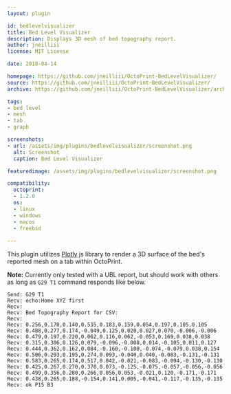 ```yaml
---
layout: plugin

id: bedlevelvisualizer
title: Bed Level Visualizer
description: Displays 3D mesh of bed topography report.
author: jneilliii
license: MIT License

date: 2018-04-14

homepage: https://github.com/jneilliii/OctoPrint-BedLevelVisualizer/
source: https://github.com/jneilliii/OctoPrint-BedLevelVisualizer/
archive: https://github.com/jneilliii/OctoPrint-BedLevelVisualizer/archive/master.zip

tags:
- bed level
- mesh
- tab
- graph

screenshots:
- url: /assets/img/plugins/bedlevelvisualizer/screenshot.png
  alt: Screenshot
  caption: Bed Level Visualizer

featuredimage: /assets/img/plugins/bedlevelvisualizer/screenshot.png

compatibility:
  octoprint:
  - 1.2.0
  os:
  - linux
  - windows
  - macos
  - freebsd
  
---
```


This plugin utilizes [Plotly](https://plot.ly/plotly-js-scientific-d3-charting-library/) js library to render a 3D surface of the bed's reported mesh on a tab within OctoPrint.

**Note:** Currently only tested with a UBL report, but should work with others as long as `G29 T1` command responds like below.

```
Send: G29 T1
Recv: echo:Home XYZ first
Recv: 
Recv: Bed Topography Report for CSV:
Recv: 
Recv: 0.256,0.170,0.140,0.535,0.183,0.159,0.054,0.197,0.105,0.105
Recv: 0.488,0.277,0.174,-0.049,0.125,0.020,0.027,0.070,-0.006,-0.006
Recv: 0.479,0.197,0.220,0.062,0.116,0.062,-0.053,0.169,0.038,0.038
Recv: 0.315,0.306,0.126,0.079,-0.096,-0.008,0.014,-0.105,0.011,0.127
Recv: 0.444,0.362,0.162,0.084,-0.160,-0.100,-0.074,-0.079,0.038,0.154
Recv: 0.506,0.293,0.195,0.274,0.093,-0.040,0.040,-0.083,-0.131,-0.131
Recv: 0.583,0.265,0.174,0.517,0.042,-0.021,-0.083,-0.094,-0.130,-0.130
Recv: 0.425,0.267,0.270,0.370,0.073,-0.125,-0.075,-0.057,-0.056,-0.056
Recv: 0.499,0.356,0.280,0.266,0.056,0.053,-0.021,0.120,-0.171,-0.171
Recv: 0.438,0.265,0.188,-0.154,0.141,0.005,-0.041,-0.117,-0.135,-0.135
Recv: ok P15 B3
```